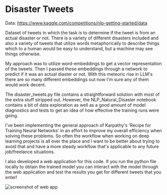 # Disaster Tweets

Data: https://www.kaggle.com/competitions/nlp-getting-started/data

Dataset of tweets in which the task is to determine if the tweet is from an actual disaster or not. There is a variety of different disasters included and also a variety of tweets that utilize words metaphorically to describe things which to a human would be easy to understand, but a machine may see things otherwise.

My approach was to utilize word-embeddings to get a vector representation of the tweets. Then I passed these embeddings through a network to predict if it was an actual diaster or not. With this meteoric rise in LLM's there are so many different embeddings out now I'm sure any of them would work decent.

The disaster_tweets.py file contains a straightforward solution with most of the extra stuff stripped out. However, the NLP_Natural_Disaster notebook contains a bit of data exploration as well as a good amount of model diagnostics and tests to get an idea of how effective the training runs were going. 

I've been implementing the general approach of Karpathy's 'Recipe for Training Neural Networks' in an effort to improve my overall efficiency when solving these problems. So often the workflow when working on deep learning projects is all over the place and I want to be better about trying to avoid that and have a more steady workflow that's applicable to any future job/freelance situations.

I also developed a web application for this code. If you run the python file locally to obtain the trained model you can interact with the model through the web application and test the results you get for different tweets that you enter!

![screenshot of web app](https://github.com/Stepheni12/Deep_Learning_Projects/blob/main/Disaster_Tweets/web_app.png?raw=true)